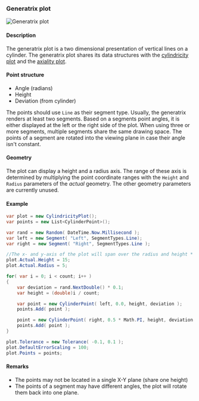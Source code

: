 [preview]: img/Generatrix.png "Generatrix plot"
<br/>
### Generatrix plot

![Generatrix plot][preview]

#### Description

The generatrix plot is a two dimensional presentation of vertical lines on a cylinder. The generatrix plot shares its data structures with the [cylindricity plot](Cylindricity.md) and the [axiality plot](Axiality.md).

#### Point structure

* Angle (radians)
* Height
* Deviation (from cylinder)

The points should use `Line` as their segment type. Usually, the generatrix renders at least two segments. Based on a segments point angles, it is either displayed at the left or the right side of the plot. When using three or more segments, multiple segments share the same drawing space. The points of a segment are rotated into the viewing plane in case their angle isn't constant.

#### Geometry

The plot can display a height and a radius axis. The range of these axis is determined by multiplying the point coordinate ranges with the `Height` and `Radius` parameters of the _actual_ geometry. The other geometry parameters are currently unused.

#### Example

```csharp
var plot = new CylindricityPlot();
var points = new List<CylinderPoint>();

var rand = new Random( DateTime.Now.Millisecond );
var left = new Segment( "Left", SegmentTypes.Line);
var right = new Segment( "Right", SegmentTypes.Line );

//The x- and y-axis of the plot will span over the radius and height * plotpoints min/max.
plot.Actual.Height = 15;
plot.Actual.Radius = 5;

for( var i = 0; i < count; i++ )
{
	var deviation = rand.NextDouble() * 0.1;
	var height = (double)i / count;

	var point = new CylinderPoint( left, 0.0, height, deviation );
	points.Add( point );

	point = new CylinderPoint( right, 0.5 * Math.PI, height, deviation );
	points.Add( point );
}

plot.Tolerance = new Tolerance( -0.1, 0.1 );
plot.DefaultErrorScaling = 100;
plot.Points = points;
```

#### Remarks

* The points may not be located in a single X-Y plane (share one height)
* The points of a segment may have different angles, the plot will rotate them back into one plane.
<br/>
<br/>

